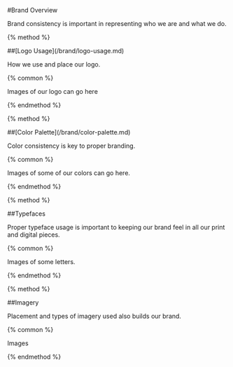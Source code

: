 \#Brand Overview



Brand consistency is important in representing who we are and what we do.



{% method %}



\#\#\[Logo Usage\]\(/brand/logo-usage.md\)



How we use and place our logo.



{% common %}



Images of our logo can go here



{% endmethod %}



{% method %}



\#\#\[Color Palette\]\(/brand/color-palette.md\)



Color consistency is key to proper branding.



{% common %}



Images of some of our colors can go here.



{% endmethod %}



{% method %}



\#\#Typefaces



Proper typeface usage is important to keeping our brand feel in all our print and digital pieces.



{% common %}



Images of some letters.



{% endmethod %}



{% method %}



\#\#Imagery



Placement and types of imagery used also builds our brand.



{% common %}



Images



{% endmethod %}



